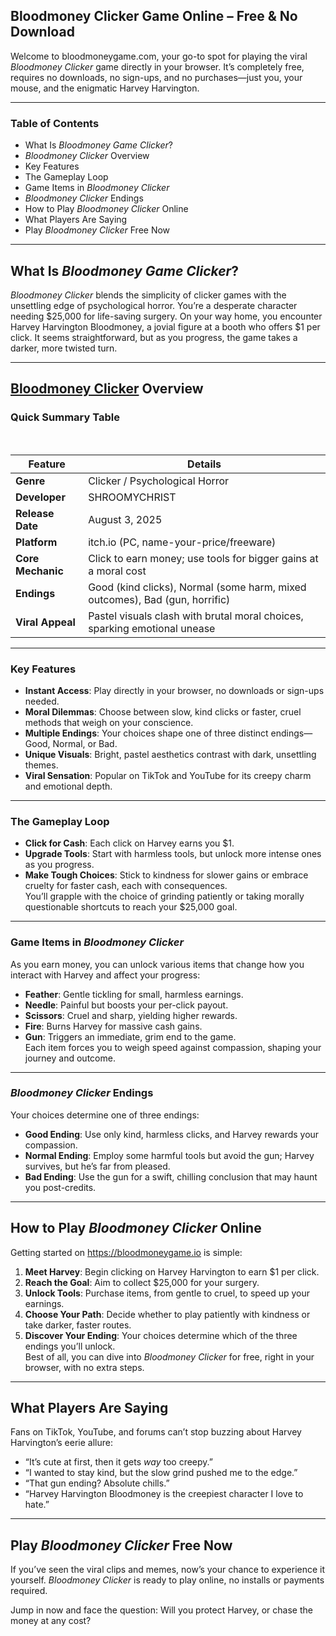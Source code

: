<h2 dir="auto"><strong>Bloodmoney Clicker Game Online &ndash; Free &amp; No Download</strong></h2>
<p dir="auto">Welcome to bloodmoneygame.com, your go-to spot for playing the viral <em>Bloodmoney Clicker</em> game directly in your browser. It&rsquo;s completely free, requires no downloads, no sign-ups, and no purchases&mdash;just you, your mouse, and the enigmatic Harvey Harvington.</p>
<hr />
<h3 dir="auto">Table of Contents</h3>
<ul dir="auto">
<li>What Is <em>Bloodmoney Game Clicker</em>?</li>
<li><em>Bloodmoney Clicker</em> Overview</li>
<li>Key Features</li>
<li>The Gameplay Loop</li>
<li>Game Items in <em>Bloodmoney Clicker</em></li>
<li><em>Bloodmoney Clicker</em> Endings</li>
<li>How to Play <em>Bloodmoney Clicker</em> Online</li>
<li>What Players Are Saying</li>
<li>Play <em>Bloodmoney Clicker</em> Free Now</li>
</ul>
<hr />
<h2 dir="auto">What Is <em>Bloodmoney Game Clicker</em>?</h2>
<p dir="auto"><em>Bloodmoney Clicker</em> blends the simplicity of clicker games with the unsettling edge of psychological horror. You&rsquo;re a desperate character needing $25,000 for life-saving surgery. On your way home, you encounter Harvey Harvington Bloodmoney, a jovial figure at a booth who offers $1 per click. It seems straightforward, but as you progress, the game takes a darker, more twisted turn.</p>
<hr />
<h2 dir="auto"><a href="https://bloodmoneygame.io">Bloodmoney Clicker</a>&nbsp;Overview</h2>
<h3 dir="auto">Quick Summary Table</h3>
<div dir="auto">
<div>&nbsp;</div>
<table dir="auto" data-wide="false">
<thead>
<tr><th data-col-size="md"><strong>Feature</strong></th><th data-col-size="lg"><strong>Details</strong></th></tr>
</thead>
<tbody>
<tr>
<td data-col-size="md"><strong>Genre</strong></td>
<td data-col-size="lg">Clicker / Psychological Horror</td>
</tr>
<tr>
<td data-col-size="md"><strong>Developer</strong></td>
<td data-col-size="lg">SHROOMYCHRIST</td>
</tr>
<tr>
<td data-col-size="md"><strong>Release Date</strong></td>
<td data-col-size="lg">August 3, 2025</td>
</tr>
<tr>
<td data-col-size="md"><strong>Platform</strong></td>
<td data-col-size="lg">itch.io (PC, name-your-price/freeware)</td>
</tr>
<tr>
<td data-col-size="md"><strong>Core Mechanic</strong></td>
<td data-col-size="lg">Click to earn money; use tools for bigger gains at a moral cost</td>
</tr>
<tr>
<td data-col-size="md"><strong>Endings</strong></td>
<td data-col-size="lg">Good (kind clicks), Normal (some harm, mixed outcomes), Bad (gun, horrific)</td>
</tr>
<tr>
<td data-col-size="md"><strong>Viral Appeal</strong></td>
<td data-col-size="lg">Pastel visuals clash with brutal moral choices, sparking emotional unease</td>
</tr>
</tbody>
</table>
</div>
<hr />
<h3>Key Features</h3>
<ul dir="auto">
<li><strong>Instant Access</strong>: Play directly in your browser, no downloads or sign-ups needed.</li>
<li><strong>Moral Dilemmas</strong>: Choose between slow, kind clicks or faster, cruel methods that weigh on your conscience.</li>
<li><strong>Multiple Endings</strong>: Your choices shape one of three distinct endings&mdash;Good, Normal, or Bad.</li>
<li><strong>Unique Visuals</strong>: Bright, pastel aesthetics contrast with dark, unsettling themes.</li>
<li><strong>Viral Sensation</strong>: Popular on TikTok and YouTube for its creepy charm and emotional depth.</li>
</ul>
<hr />
<h3>The Gameplay Loop</h3>
<ul dir="auto">
<li><strong>Click for Cash</strong>: Each click on Harvey earns you $1.</li>
<li><strong>Upgrade Tools</strong>: Start with harmless tools, but unlock more intense ones as you progress.</li>
<li><strong>Make Tough Choices</strong>: Stick to kindness for slower gains or embrace cruelty for faster cash, each with consequences.<br /> You&rsquo;ll grapple with the choice of grinding patiently or taking morally questionable shortcuts to reach your $25,000 goal.</li>
</ul>
<hr />
<h3>Game Items in <em>Bloodmoney Clicker</em></h3>
<p dir="auto">As you earn money, you can unlock various items that change how you interact with Harvey and affect your progress:</p>
<ul dir="auto">
<li><strong>Feather</strong>: Gentle tickling for small, harmless earnings.</li>
<li><strong>Needle</strong>: Painful but boosts your per-click payout.</li>
<li><strong>Scissors</strong>: Cruel and sharp, yielding higher rewards.</li>
<li><strong>Fire</strong>: Burns Harvey for massive cash gains.</li>
<li><strong>Gun</strong>: Triggers an immediate, grim end to the game.<br /> Each item forces you to weigh speed against compassion, shaping your journey and outcome.</li>
</ul>
<hr />
<h3><em>Bloodmoney Clicker</em> Endings</h3>
<p dir="auto">Your choices determine one of three endings:</p>
<ul dir="auto">
<li><strong>Good Ending</strong>: Use only kind, harmless clicks, and Harvey rewards your compassion.</li>
<li><strong>Normal Ending</strong>: Employ some harmful tools but avoid the gun; Harvey survives, but he&rsquo;s far from pleased.</li>
<li><strong>Bad Ending</strong>: Use the gun for a swift, chilling conclusion that may haunt you post-credits.</li>
</ul>
<hr />
<h2 dir="auto">How to Play <em>Bloodmoney Clicker</em> Online</h2>
<p dir="auto">Getting started on <a href="https://bloodmoneygame.com/" target="_blank" rel="noopener noreferrer nofollow">https://bloodmoneygame.io</a>&nbsp;is simple:</p>
<ol dir="auto">
<li><strong>Meet Harvey</strong>: Begin clicking on Harvey Harvington to earn $1 per click.</li>
<li><strong>Reach the Goal</strong>: Aim to collect $25,000 for your surgery.</li>
<li><strong>Unlock Tools</strong>: Purchase items, from gentle to cruel, to speed up your earnings.</li>
<li><strong>Choose Your Path</strong>: Decide whether to play patiently with kindness or take darker, faster routes.</li>
<li><strong>Discover Your Ending</strong>: Your choices determine which of the three endings you&rsquo;ll unlock.<br /> Best of all, you can dive into <em>Bloodmoney Clicker</em> for free, right in your browser, with no extra steps.</li>
</ol>
<hr />
<h2 dir="auto">What Players Are Saying</h2>
<p dir="auto">Fans on TikTok, YouTube, and forums can&rsquo;t stop buzzing about Harvey Harvington&rsquo;s eerie allure:</p>
<ul dir="auto">
<li>&ldquo;It&rsquo;s cute at first, then it gets <em>way</em> too creepy.&rdquo;</li>
<li>&ldquo;I wanted to stay kind, but the slow grind pushed me to the edge.&rdquo;</li>
<li>&ldquo;That gun ending? Absolute chills.&rdquo;</li>
<li>&ldquo;Harvey Harvington Bloodmoney is the creepiest character I love to hate.&rdquo;</li>
</ul>
<hr />
<h2 dir="auto">Play <em>Bloodmoney Clicker</em> Free Now</h2>
<p dir="auto">If you&rsquo;ve seen the viral clips and memes, now&rsquo;s your chance to experience it yourself. <em>Bloodmoney Clicker</em> is ready to play online, no installs or payments required.</p>
<p dir="auto">Jump in now and face the question: Will you protect Harvey, or chase the money at any cost?</p>
<div id="gtx-trans" style="position: absolute; left: -19px; top: 343.156px;">&nbsp;</div>
